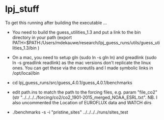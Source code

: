 # lpj_stuff

To get this running after building the executable ...

- You need to build the guess_utilities_1.3 and put a link to the bin directory in your path (export PATH=$PATH:/Users/mdekauwe/research/lpj_guess_runs/utils/guess_utilities_1.3/bin
)

- On a mac, you need to setup gln (sudo ln -s gln ln) and greadlink (sudo ln -s greadlink readlink) as the mac versions don't replicate the linux ones. You can get these via the coreutils and I made symbolic links in /opt/local/bin

- cd lpj_guess_runs/src/guess_4.0.1/guess_4.0.1/benchmarks

- edit path.ins to match the path to the forcing files, e.g. param "file_co2"      (str "../../../../forcing/co2/co2_1901-2015_merged_NOAA_ESRL.txt". NB. I also uncommented the Location of EUROFLUX data and WATCH dirs


- ./benchmarks -s -i "pristine_sites" ../../../../runs/sites_test
